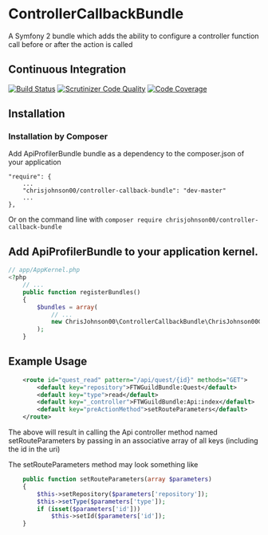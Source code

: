 ControllerCallbackBundle
========================

A Symfony 2 bundle which adds the ability to configure a controller function call before or after the action is called

## Continuous Integration
[![Build Status](https://travis-ci.org/chrisjohnson00/ControllerCallbackBundle.png?branch=master)](https://travis-ci.org/chrisjohnson00/ControllerCallbackBundle) [![Scrutinizer Code Quality](https://scrutinizer-ci.com/g/chrisjohnson00/ControllerCallbackBundle/badges/quality-score.png?s=8dbcaa1baf707dad71ec2b514adb72d2717dd2bf)](https://scrutinizer-ci.com/g/chrisjohnson00/ControllerCallbackBundle/) [![Code Coverage](https://scrutinizer-ci.com/g/chrisjohnson00/ControllerCallbackBundle/badges/coverage.png?s=555f42d9885f22b76fb170778802917cdfe62fcc)](https://scrutinizer-ci.com/g/chrisjohnson00/ControllerCallbackBundle/)

Installation
------------
### Installation by Composer

Add ApiProfilerBundle bundle as a dependency to the composer.json of your application

    "require": {
        ...
        "chrisjohnson00/controller-callback-bundle": "dev-master"
        ...
    },

Or on the command line with
`composer require chrisjohnson00/controller-callback-bundle`

## Add ApiProfilerBundle to your application kernel.

```php
// app/AppKernel.php
<?php
    // ...
    public function registerBundles()
    {
        $bundles = array(
            // ...
            new ChrisJohnson00\ControllerCallbackBundle\ChrisJohnson00ControllerCallbackBundle(),
        );
    }
```

Example Usage
-------------

```xml
    <route id="quest_read" pattern="/api/quest/{id}" methods="GET">
        <default key="repository">FTWGuildBundle:Quest</default>
        <default key="type">read</default>
        <default key="_controller">FTWGuildBundle:Api:index</default>
        <default key="preActionMethod">setRouteParameters</default>
    </route>
```

The above will result in calling the Api controller method named setRouteParameters by passing in an associative array of all keys (including the id in the uri)

The setRouteParameters method may look something like

```php
    public function setRouteParameters(array $parameters)
    {
        $this->setRepository($parameters['repository']);
        $this->setType($parameters['type']);
        if (isset($parameters['id']))
            $this->setId($parameters['id']);
    }
```